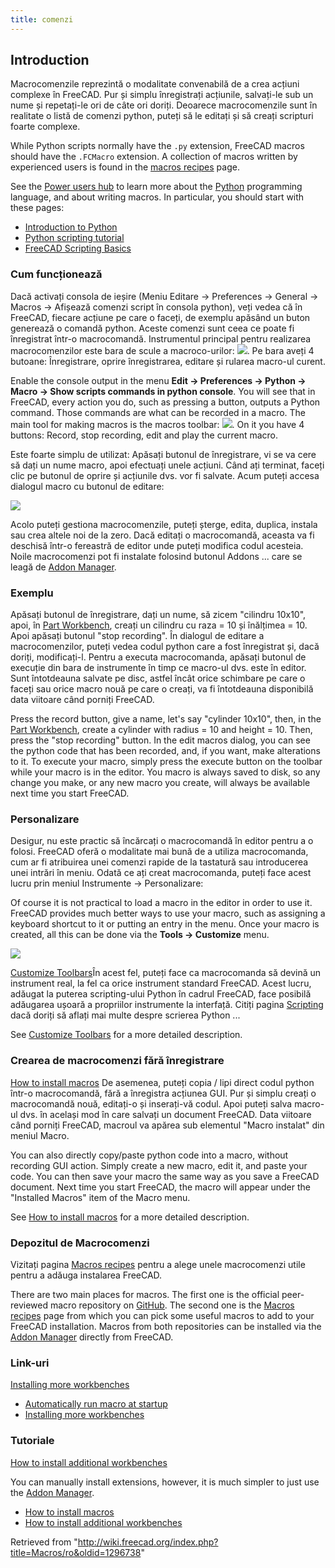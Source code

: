 ```yaml
---
title: comenzi
---
```


## Introduction

Macrocomenzile reprezintă o modalitate convenabilă de a crea acțiuni complexe în FreeCAD. Pur și simplu înregistrați acțiunile, salvați-le sub un nume și repetați-le ori de câte ori doriți. Deoarece macrocomenzile sunt în realitate o listă de comenzi python, puteți să le editați și să creați scripturi foarte complexe.

While Python scripts normally have the `.py` extension, FreeCAD macros should have the `.FCMacro` extension. A collection of macros written by experienced users is found in the [macros recipes](/Macros_recipes "Macros recipes") page.

See the [Power users hub](/Power_users_hub "Power users hub") to learn more about the [Python](/Python "Python") programming language, and about writing macros. In particular, you should start with these pages:

- [Introduction to Python](/Introduction_to_Python "Introduction to Python")
- [Python scripting tutorial](/Python_scripting_tutorial "Python scripting tutorial")
- [FreeCAD Scripting Basics](/FreeCAD_Scripting_Basics "FreeCAD Scripting Basics")

### Cum funcționează

Dacă activați consola de ieșire (Meniu Editare -> Preferences -> General -> Macros -> Afișează comenzi script în consola python), veți vedea că în FreeCAD, fiecare acțiune pe care o faceți, de exemplu apăsând un buton generează o comandă python. Aceste comenzi sunt ceea ce poate fi înregistrat într-o macrocomandă. Instrumentul principal pentru realizarea macrocomenzilor este bara de scule a macroco-urilor: ![](/images/Macros_toolbar.jpg). Pe bara aveți 4 butoane: Înregistrare, oprire înregistrarea, editare și rularea macro-ul curent.

Enable the console output in the menu **Edit → Preferences → Python → Macro → Show scripts commands in python console**. You will see that in FreeCAD, every action you do, such as pressing a button, outputs a Python command. Those commands are what can be recorded in a macro. The main tool for making macros is the macros toolbar: ![](/images/Macros_toolbar.jpg). On it you have 4 buttons: Record, stop recording, edit and play the current macro.

Este foarte simplu de utilizat: Apăsați butonul de înregistrare, vi se va cere să dați un nume macro, apoi efectuați unele acțiuni. Când ați terminat, faceți clic pe butonul de oprire și acțiunile dvs. vor fi salvate. Acum puteți accesa dialogul macro cu butonul de editare:

![](/images/Macros.png)

Acolo puteți gestiona macrocomenzile, puteți șterge, edita, duplica, instala sau crea altele noi de la zero. Dacă editați o macrocomandă, aceasta va fi deschisă într-o fereastră de editor unde puteți modifica codul acesteia. Noile macrocomenzi pot fi instalate folosind butonul Addons ... care se leagă de [Addon Manager](/Std_AddonMgr "Std AddonMgr").

### Exemplu

Apăsați butonul de înregistrare, dați un nume, să zicem "cilindru 10x10", apoi, în [Part Workbench](/Part_Workbench "Part Workbench"), creați un cilindru cu raza = 10 și înălțimea = 10. Apoi apăsați butonul "stop recording". În dialogul de editare a macrocomenzilor, puteți vedea codul python care a fost înregistrat și, dacă doriți, modificați-l. Pentru a executa macrocomanda, apăsați butonul de execuție din bara de instrumente în timp ce macro-ul dvs. este în editor. Sunt întotdeauna salvate pe disc, astfel încât orice schimbare pe care o faceți sau orice macro nouă pe care o creați, va fi întotdeauna disponibilă data viitoare când porniți FreeCAD.

Press the record button, give a name, let's say "cylinder 10x10", then, in the [Part Workbench](/Part_Workbench "Part Workbench"), create a cylinder with radius = 10 and height = 10. Then, press the "stop recording" button. In the edit macros dialog, you can see the python code that has been recorded, and, if you want, make alterations to it. To execute your macro, simply press the execute button on the toolbar while your macro is in the editor. You macro is always saved to disk, so any change you make, or any new macro you create, will always be available next time you start FreeCAD.

### Personalizare

Desigur, nu este practic să încărcați o macrocomandă în editor pentru a o folosi. FreeCAD oferă o modalitate mai bună de a utiliza macrocomanda, cum ar fi atribuirea unei comenzi rapide de la tastatură sau introducerea unei intrări în meniu. Odată ce ați creat macrocomanda, puteți face acest lucru prin meniul Instrumente -> Personalizare:

Of course it is not practical to load a macro in the editor in order to use it. FreeCAD provides much better ways to use your macro, such as assigning a keyboard shortcut to it or putting an entry in the menu. Once your macro is created, all this can be done via the **Tools → Customize** menu.

![](/images/Macros_config.jpg)

[Customize Toolbars](/Customize_Toolbars "Customize Toolbars")În acest fel, puteți face ca macrocomanda să devină un instrument real, la fel ca orice instrument standard FreeCAD. Acest lucru, adăugat la puterea scripting-ului Python în cadrul FreeCAD, face posibilă adăugarea ușoară a propriilor instrumente la interfață. Citiți pagina [Scripting](/Scripting "Scripting") dacă doriți să aflați mai multe despre scrierea Python ...

See [Customize Toolbars](/Customize_Toolbars "Customize Toolbars") for a more detailed description.

### Crearea de macrocomenzi fără înregistrare

[How to install macros](/How_to_install_macros "How to install macros") De asemenea, puteți copia / lipi direct codul python într-o macrocomandă, fără a înregistra acțiunea GUI. Pur și simplu creați o macrocomandă nouă, editați-o și inserați-vă codul. Apoi puteți salva macro-ul dvs. în același mod în care salvați un document FreeCAD. Data viitoare când porniți FreeCAD, macroul va apărea sub elementul "Macro instalat" din meniul Macro.

You can also directly copy/paste python code into a macro, without recording GUI action. Simply create a new macro, edit it, and paste your code. You can then save your macro the same way as you save a FreeCAD document. Next time you start FreeCAD, the macro will appear under the "Installed Macros" item of the Macro menu.

See [How to install macros](/How_to_install_macros "How to install macros") for a more detailed description.

### Depozitul de Macrocomenzi

Vizitați pagina [Macros recipes](/Macros_recipes "Macros recipes") pentru a alege unele macrocomenzi utile pentru a adăuga instalarea FreeCAD.

There are two main places for macros. The first one is the official peer-reviewed macro repository on [GitHub](https://github.com/FreeCAD/FreeCAD-macros). The second one is the [Macros recipes](/Macros_recipes "Macros recipes") page from which you can pick some useful macros to add to your FreeCAD installation. Macros from both repositories can be installed via the [Addon Manager](/Std_AddonMgr "Std AddonMgr") directly from FreeCAD.

### Link-uri

[Installing more workbenches](/Installing_more_workbenches "Installing more workbenches")

- [Automatically run macro at startup](/Macro_at_Startup "Macro at Startup")
- [Installing more workbenches](/Installing_more_workbenches "Installing more workbenches")

### Tutoriale

[How to install additional workbenches](/How_to_install_additional_workbenches "How to install additional workbenches")

You can manually install extensions, however, it is much simpler to just use the [Addon Manager](/Std_AddonMgr "Std AddonMgr").

- [How to install macros](/How_to_install_macros "How to install macros")
- [How to install additional workbenches](/How_to_install_additional_workbenches "How to install additional workbenches")

Retrieved from "<http://wiki.freecad.org/index.php?title=Macros/ro&oldid=1296738>"
